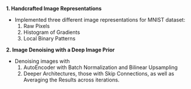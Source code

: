 **1. Handcrafted Image Representations**
   - Implemented three different image representations for MNIST dataset:
     1. Raw Pixels
     2. Histogram of Gradients
     3. Local Binary Patterns
   
**2. Image Denoising with a Deep Image Prior**
   - Denoising images with
     1. AutoEncoder with Batch Normalization and Bilinear Upsampling
     2. Deeper Architectures, those with Skip Connections, as well as Averaging the Results across iterations.
